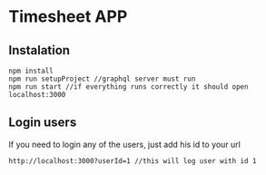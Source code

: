 # Timesheet APP

## Instalation
```
npm install
npm run setupProject //graphql server must run
npm run start //if everything runs correctly it should open localhost:3000
```

## Login users
If you need to login any of the users, just add his id to your url
```
http://localhost:3000?userId=1 //this will log user with id 1
```
